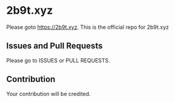 # 2b9t.xyz
Please goto https://2b9t.xyz. This is the official repo for 2b9t.xyz
## Issues and Pull Requests
Please go to ISSUES or PULL REQUESTS.
## Contribution
Your contribution will be credited.

